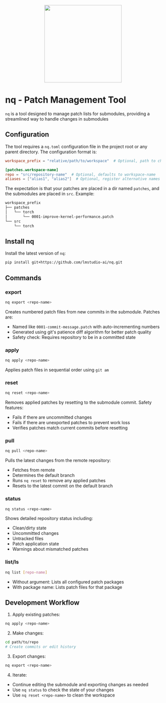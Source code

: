 <p align="center">
  <img src="https://github.com/user-attachments/assets/78a3cbcf-8e8c-4c23-b83b-33b44711ef3c" width=250/>
</p>

# nq - Patch Management Tool

`nq` is a tool designed to manage patch lists for submodules, providing a streamlined way to handle changes in submodules

## Configuration

The tool requires a `nq.toml` configuration file in the project root or any parent directory. The configuration format is:

```toml
workspace_prefix = "relative/path/to/workspace"  # Optional, path to check for workspaces

[patches.workspace-name]
repo = "src/repository-name"  # Optional, defaults to workspace-name
aliases = ["alias1", "alias2"]  # Optional, register alternative names for this repo when using the CLI
```

The expectation is that your patches are placed in a dir named `patches`, and the submodules are placed in `src`. Example:
```bash
workspace_prefix
├── patches
│   └── torch
│       └── 0001-improve-kernel-performance.patch
└── src
    └── torch

```

## Install nq

Install the latest version of `nq`:
```bash
pip install git+https://github.com/lmstudio-ai/nq.git
```

## Commands

### export
```bash
nq export <repo-name>
```
Creates numbered patch files from new commits in the submodule. Patches are:
- Named like `0001-commit-message.patch` with auto-incrementing numbers
- Generated using git's patience diff algorithm for better patch quality
- Safety check: Requires repository to be in a committed state

### apply
```bash
nq apply <repo-name>
```
Applies patch files in sequential order using `git am`

### reset
```bash
nq reset <repo-name>
```
Removes applied patches by resetting to the submodule commit. Safety features:
- Fails if there are uncommitted changes
- Fails if there are unexported patches to prevent work loss
- Verifies patches match current commits before resetting

### pull
```bash
nq pull <repo-name>
```
Pulls the latest changes from the remote repository:
- Fetches from remote
- Determines the default branch
- Runs `nq reset` to remove any applied patches
- Resets to the latest commit on the default branch

### status
```bash
nq status <repo-name>
```
Shows detailed repository status including:
- Clean/dirty state
- Uncommitted changes
- Untracked files
- Patch application state
- Warnings about mismatched patches

### list/ls
```bash
nq list [repo-name]
```
- Without argument: Lists all configured patch packages
- With package name: Lists patch files for that package

## Development Workflow

1. Apply existing patches:
```bash
nq apply <repo-name>
```

2. Make changes:
```bash
cd path/to/repo
# Create commits or edit history
```

3. Export changes:
```bash
nq export <repo-name>
```

4. Iterate:
- Continue editing the submodule and exporting changes as needed
- Use `nq status` to check the state of your changes
- Use `nq reset <repo-name>` to clean the workspace
